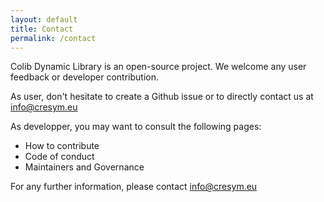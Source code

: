 ```yaml
---
layout: default
title: Contact
permalink: /contact
---
```



Colib Dynamic Library is an open-source project. We welcome any user feedback or developer contribution. 

As user, don't hesitate to create a Github issue or to directly contact us at info@cresym.eu 

As developper, you may want to consult the following pages:
- How to contribute
- Code of conduct
- Maintainers and Governance

For any further information, please contact info@cresym.eu